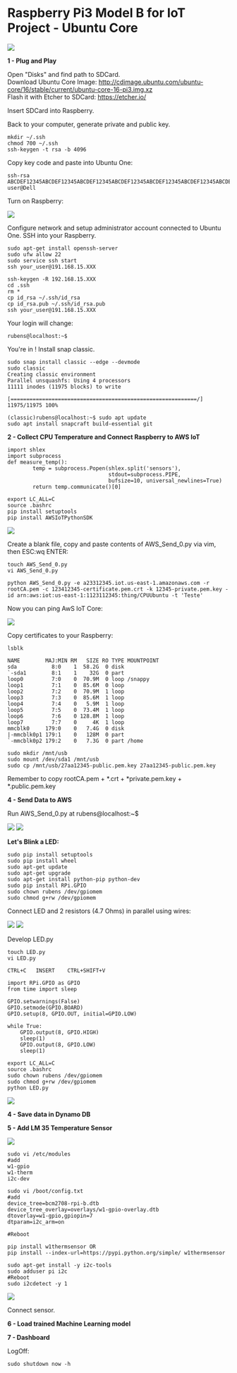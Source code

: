 # Raspberry Pi3 Model B for IoT Project - Ubuntu Core  
  
<img src=https://github.com/RubensZimbres/Repo-2018/blob/master/Raspberry%20Pi3%20IoT-Project/Pictures/Raspberry_run.png>  

<b>1 - Plug and Play</b>  

Open "Disks" and find path to SDCard.  
Download Ubuntu Core Image: http://cdimage.ubuntu.com/ubuntu-core/16/stable/current/ubuntu-core-16-pi3.img.xz  
Flash it with Etcher to SDCard: https://etcher.io/  

Insert SDCard into Raspberry.  

Back to your computer, generate private and public key.

```
mkdir ~/.ssh
chmod 700 ~/.ssh
ssh-keygen -t rsa -b 4096
```  
Copy key code and paste into Ubuntu One:  

```
ssh-rsa ABCDEF12345ABCDEF12345ABCDEF12345ABCDEF12345ABCDEF12345ABCDEF12345ABCDEF12345ABCDEF12345ABCDEF12345ABCDEF12345ABCDEF12345 user@Dell
```

Turn on Raspberry:

<img src=https://github.com/RubensZimbres/Repo-2018/blob/master/Raspberry%20Pi3%20IoT-Project/Pictures/raspberry_OK%20(1).png>  

Configure network and setup administrator account connected to Ubuntu One. SSH into your Raspberry. 

```
sudo apt-get install openssh-server
sudo ufw allow 22
sudo service ssh start
ssh your_user@191.168.15.XXX
```  

```
ssh-keygen -R 192.168.15.XXX
cd .ssh
rm *
cp id_rsa ~/.ssh/id_rsa
cp id_rsa.pub ~/.ssh/id_rsa.pub
ssh your_user@191.168.15.XXX
```  

Your login will change:
```
rubens@localhost:~$
```  

You're in ! Install snap classic.  

```
sudo snap install classic --edge --devmode
sudo classic
Creating classic environment
Parallel unsquashfs: Using 4 processors
11111 inodes (11975 blocks) to write

[===========================================================/] 11975/11975 100%

(classic)rubens@localhost:~$ sudo apt update
sudo apt install snapcraft build-essential git
```

<b>2 - Collect CPU Temperature and Connect Raspberry to AWS IoT</b>  

```
import shlex
import subprocess
def measure_temp():
        temp = subprocess.Popen(shlex.split('sensors'),
                                stdout=subprocess.PIPE,
                                bufsize=10, universal_newlines=True)
        return temp.communicate()[0]
```  

```
export LC_ALL=C
source .bashrc
pip install setuptools
pip install AWSIoTPythonSDK
```  

<img src=https://github.com/RubensZimbres/Repo-2018/blob/master/Raspberry%20Pi3%20IoT-Project/Pictures/temp_run.png>

Create a blank file, copy and paste contents of AWS_Send_0.py via vim, then ESC:wq ENTER:  

```
touch AWS_Send_0.py
vi AWS_Send_0.py
```

```
python AWS_Send_0.py -e a23312345.iot.us-east-1.amazonaws.com -r rootCA.pem -c 123412345-certificate.pem.crt -k 12345-private.pem.key -id arn:aws:iot:us-east-1:1123112345:thing/CPUUbuntu -t 'Teste'
```  

Now you can ping AwS IoT Core:  

<img src=https://github.com/RubensZimbres/Repo-2018/blob/master/Raspberry%20Pi3%20IoT-Project/Pictures/AWS_Raspberry.png>  

Copy certificates to your Raspberry:  

```
lsblk

NAME        MAJ:MIN RM   SIZE RO TYPE MOUNTPOINT
sda           8:0    1  58.2G  0 disk 
`-sda1        8:1    1    32G  0 part 
loop0         7:0    0  70.9M  0 loop /snappy
loop1         7:1    0  85.6M  0 loop 
loop2         7:2    0  70.9M  1 loop 
loop3         7:3    0  85.6M  1 loop 
loop4         7:4    0   5.9M  1 loop 
loop5         7:5    0  73.4M  1 loop 
loop6         7:6    0 128.8M  1 loop 
loop7         7:7    0     4K  1 loop 
mmcblk0     179:0    0   7.4G  0 disk 
|-mmcblk0p1 179:1    0   128M  0 part 
`-mmcblk0p2 179:2    0   7.3G  0 part /home

sudo mkdir /mnt/usb
sudo mount /dev/sda1 /mnt/usb
sudo cp /mnt/usb/27aa12345-public.pem.key 27aa12345-public.pem.key
```  
Remember to copy rootCA.pem + *.crt + *private.pem.key + *.public.pem.key

<b>4 - Send Data to AWS</b>  

Run AWS_Send_0.py at rubens@localhost:~$

<img src=https://github.com/RubensZimbres/Repo-2018/blob/master/Raspberry%20Pi3%20IoT-Project/Pictures/AWS_running_Raspberry.png>  

<img src=https://github.com/RubensZimbres/Repo-2018/blob/master/Raspberry%20Pi3%20IoT-Project/Pictures/Raspberry_AWS_Success.png>  

<b>Let's Blink a LED:</b>

```
sudo pip install setuptools
sudo pip install wheel
sudo apt-get update
sudo apt-get upgrade
sudo apt-get install python-pip python-dev
sudo pip install RPi.GPIO
sudo chown rubens /dev/gpiomem
sudo chmod g+rw /dev/gpiomem
```  
Connect LED and 2 resistors (4.7 Ohms) in parallel using wires:  

<img src=https://github.com/RubensZimbres/Repo-2018/blob/master/Raspberry%20Pi3%20IoT-Project/Pictures/GPIO.png>  

<img src=https://github.com/RubensZimbres/Repo-2018/blob/master/Raspberry%20Pi3%20IoT-Project/Pictures/map_LED.png>  

Develop LED.py
```
touch LED.py
vi LED.py

CTRL+C   INSERT    CTRL+SHIFT+V

import RPi.GPIO as GPIO 
from time import sleep 

GPIO.setwarnings(False) 
GPIO.setmode(GPIO.BOARD) 
GPIO.setup(8, GPIO.OUT, initial=GPIO.LOW) 

while True: 
    GPIO.output(8, GPIO.HIGH) 
    sleep(1) 
    GPIO.output(8, GPIO.LOW) 
    sleep(1) 
    
export LC_ALL=C
source .bashrc
sudo chown rubens /dev/gpiomem
sudo chmod g+rw /dev/gpiomem
python LED.py
 ```  

<img src=https://github.com/RubensZimbres/Repo-2018/blob/master/Raspberry%20Pi3%20IoT-Project/Pictures/LED_22.png>  

<b>4 - Save data in Dynamo DB</b>  

<b>5 - Add LM 35 Temperature Sensor</b>  

<img src=https://github.com/RubensZimbres/Repo-2018/blob/master/Raspberry%20Pi3%20IoT-Project/Pictures/LM35_sensor.png>

```
sudo vi /etc/modules
#add
w1-gpio
w1-therm
i2c-dev

sudo vi /boot/config.txt
#add 
device_tree=bcm2708-rpi-b.dtb 
device_tree_overlay=overlays/w1-gpio-overlay.dtb
dtoverlay=w1-gpio,gpiopin=7
dtparam=i2c_arm=on

#Reboot

pip install w1thermsensor OR
pip install --index-url=https://pypi.python.org/simple/ w1thermsensor

sudo apt-get install -y i2c-tools
sudo adduser pi i2c
#Reboot
sudo i2cdetect -y 1
```  

<img src=https://github.com/RubensZimbres/Repo-2018/blob/master/Raspberry%20Pi3%20IoT-Project/Pictures/i2c_detect_empty.png>  

Connect sensor.

<b>6 - Load trained Machine Learning model</b>  

<b>7 - Dashboard</b>  

LogOff:
```
sudo shutdown now -h
```  
